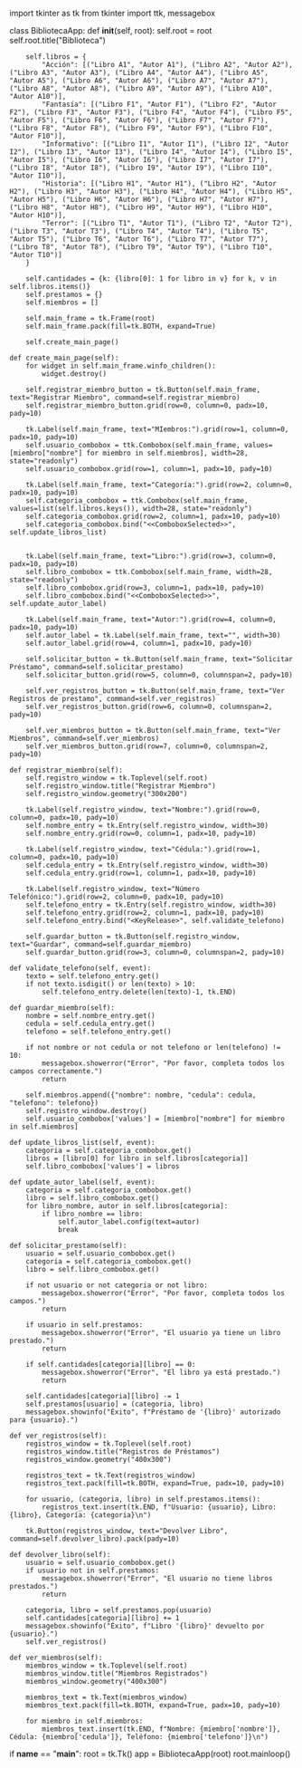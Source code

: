 

import tkinter as tk
from tkinter import ttk, messagebox

class BibliotecaApp:
    def __init__(self, root):
        self.root = root
        self.root.title("Biblioteca")
        
        self.libros = {
            "Acción": [("Libro A1", "Autor A1"), ("Libro A2", "Autor A2"), ("Libro A3", "Autor A3"), ("Libro A4", "Autor A4"), ("Libro A5", "Autor A5"), ("Libro A6", "Autor A6"), ("Libro A7", "Autor A7"), ("Libro A8", "Autor A8"), ("Libro A9", "Autor A9"), ("Libro A10", "Autor A10")],
            "Fantasía": [("Libro F1", "Autor F1"), ("Libro F2", "Autor F2"), ("Libro F3", "Autor F3"), ("Libro F4", "Autor F4"), ("Libro F5", "Autor F5"), ("Libro F6", "Autor F6"), ("Libro F7", "Autor F7"), ("Libro F8", "Autor F8"), ("Libro F9", "Autor F9"), ("Libro F10", "Autor F10")],
            "Informativo": [("Libro I1", "Autor I1"), ("Libro I2", "Autor I2"), ("Libro I3", "Autor I3"), ("Libro I4", "Autor I4"), ("Libro I5", "Autor I5"), ("Libro I6", "Autor I6"), ("Libro I7", "Autor I7"), ("Libro I8", "Autor I8"), ("Libro I9", "Autor I9"), ("Libro I10", "Autor I10")],
            "Historia": [("Libro H1", "Autor H1"), ("Libro H2", "Autor H2"), ("Libro H3", "Autor H3"), ("Libro H4", "Autor H4"), ("Libro H5", "Autor H5"), ("Libro H6", "Autor H6"), ("Libro H7", "Autor H7"), ("Libro H8", "Autor H8"), ("Libro H9", "Autor H9"), ("Libro H10", "Autor H10")],
            "Terror": [("Libro T1", "Autor T1"), ("Libro T2", "Autor T2"), ("Libro T3", "Autor T3"), ("Libro T4", "Autor T4"), ("Libro T5", "Autor T5"), ("Libro T6", "Autor T6"), ("Libro T7", "Autor T7"), ("Libro T8", "Autor T8"), ("Libro T9", "Autor T9"), ("Libro T10", "Autor T10")]
        }

        self.cantidades = {k: {libro[0]: 1 for libro in v} for k, v in self.libros.items()}
        self.prestamos = {}
        self.miembros = []

        self.main_frame = tk.Frame(root)
        self.main_frame.pack(fill=tk.BOTH, expand=True)
        
        self.create_main_page()
        
    def create_main_page(self):
        for widget in self.main_frame.winfo_children():
            widget.destroy()

        self.registrar_miembro_button = tk.Button(self.main_frame, text="Registrar Miembro", command=self.registrar_miembro)
        self.registrar_miembro_button.grid(row=0, column=0, padx=10, pady=10)
        
        tk.Label(self.main_frame, text="MIembros:").grid(row=1, column=0, padx=10, pady=10)
        self.usuario_combobox = ttk.Combobox(self.main_frame, values=[miembro["nombre"] for miembro in self.miembros], width=28, state="readonly")
        self.usuario_combobox.grid(row=1, column=1, padx=10, pady=10)
        
        tk.Label(self.main_frame, text="Categoría:").grid(row=2, column=0, padx=10, pady=10)
        self.categoria_combobox = ttk.Combobox(self.main_frame, values=list(self.libros.keys()), width=28, state="readonly")
        self.categoria_combobox.grid(row=2, column=1, padx=10, pady=10)
        self.categoria_combobox.bind("<<ComboboxSelected>>", self.update_libros_list)

        
        tk.Label(self.main_frame, text="Libro:").grid(row=3, column=0, padx=10, pady=10)
        self.libro_combobox = ttk.Combobox(self.main_frame, width=28, state="readonly")
        self.libro_combobox.grid(row=3, column=1, padx=10, pady=10)
        self.libro_combobox.bind("<<ComboboxSelected>>", self.update_autor_label)
        
        tk.Label(self.main_frame, text="Autor:").grid(row=4, column=0, padx=10, pady=10)
        self.autor_label = tk.Label(self.main_frame, text="", width=30)
        self.autor_label.grid(row=4, column=1, padx=10, pady=10)
        
        self.solicitar_button = tk.Button(self.main_frame, text="Solicitar Préstamo", command=self.solicitar_prestamo)
        self.solicitar_button.grid(row=5, column=0, columnspan=2, pady=10)
        
        self.ver_registros_button = tk.Button(self.main_frame, text="Ver Registros de prestamo", command=self.ver_registros)
        self.ver_registros_button.grid(row=6, column=0, columnspan=2, pady=10)
        
        self.ver_miembros_button = tk.Button(self.main_frame, text="Ver Miembros", command=self.ver_miembros)
        self.ver_miembros_button.grid(row=7, column=0, columnspan=2, pady=10)
        
    def registrar_miembro(self):
        self.registro_window = tk.Toplevel(self.root)
        self.registro_window.title("Registrar Miembro")
        self.registro_window.geometry("300x200")
        
        tk.Label(self.registro_window, text="Nombre:").grid(row=0, column=0, padx=10, pady=10)
        self.nombre_entry = tk.Entry(self.registro_window, width=30)
        self.nombre_entry.grid(row=0, column=1, padx=10, pady=10)
        
        tk.Label(self.registro_window, text="Cédula:").grid(row=1, column=0, padx=10, pady=10)
        self.cedula_entry = tk.Entry(self.registro_window, width=30)
        self.cedula_entry.grid(row=1, column=1, padx=10, pady=10)
        
        tk.Label(self.registro_window, text="Número Telefónico:").grid(row=2, column=0, padx=10, pady=10)
        self.telefono_entry = tk.Entry(self.registro_window, width=30)
        self.telefono_entry.grid(row=2, column=1, padx=10, pady=10)
        self.telefono_entry.bind("<KeyRelease>", self.validate_telefono)
        
        self.guardar_button = tk.Button(self.registro_window, text="Guardar", command=self.guardar_miembro)
        self.guardar_button.grid(row=3, column=0, columnspan=2, pady=10)
        
    def validate_telefono(self, event):
        texto = self.telefono_entry.get()
        if not texto.isdigit() or len(texto) > 10:
            self.telefono_entry.delete(len(texto)-1, tk.END)
            
    def guardar_miembro(self):
        nombre = self.nombre_entry.get()
        cedula = self.cedula_entry.get()
        telefono = self.telefono_entry.get()
        
        if not nombre or not cedula or not telefono or len(telefono) != 10:
            messagebox.showerror("Error", "Por favor, completa todos los campos correctamente.")
            return
        
        self.miembros.append({"nombre": nombre, "cedula": cedula, "telefono": telefono})
        self.registro_window.destroy()
        self.usuario_combobox['values'] = [miembro["nombre"] for miembro in self.miembros]
        
    def update_libros_list(self, event):
        categoria = self.categoria_combobox.get()
        libros = [libro[0] for libro in self.libros[categoria]]
        self.libro_combobox['values'] = libros
    
    def update_autor_label(self, event):
        categoria = self.categoria_combobox.get()
        libro = self.libro_combobox.get()
        for libro_nombre, autor in self.libros[categoria]:
            if libro_nombre == libro:
                self.autor_label.config(text=autor)
                break
    
    def solicitar_prestamo(self):
        usuario = self.usuario_combobox.get()
        categoria = self.categoria_combobox.get()
        libro = self.libro_combobox.get()
        
        if not usuario or not categoria or not libro:
            messagebox.showerror("Error", "Por favor, completa todos los campos.")
            return
        
        if usuario in self.prestamos:
            messagebox.showerror("Error", "El usuario ya tiene un libro prestado.")
            return
        
        if self.cantidades[categoria][libro] == 0:
            messagebox.showerror("Error", "El libro ya está prestado.")
            return
        
        self.cantidades[categoria][libro] -= 1
        self.prestamos[usuario] = (categoria, libro)
        messagebox.showinfo("Éxito", f"Préstamo de '{libro}' autorizado para {usuario}.")
    
    def ver_registros(self):
        registros_window = tk.Toplevel(self.root)
        registros_window.title("Registros de Préstamos")
        registros_window.geometry("400x300")
        
        registros_text = tk.Text(registros_window)
        registros_text.pack(fill=tk.BOTH, expand=True, padx=10, pady=10)
        
        for usuario, (categoria, libro) in self.prestamos.items():
            registros_text.insert(tk.END, f"Usuario: {usuario}, Libro: {libro}, Categoría: {categoria}\n")
        
        tk.Button(registros_window, text="Devolver Libro", command=self.devolver_libro).pack(pady=10)
        
    def devolver_libro(self):
        usuario = self.usuario_combobox.get()
        if usuario not in self.prestamos:
            messagebox.showerror("Error", "El usuario no tiene libros prestados.")
            return
        
        categoria, libro = self.prestamos.pop(usuario)
        self.cantidades[categoria][libro] += 1
        messagebox.showinfo("Éxito", f"Libro '{libro}' devuelto por {usuario}.")
        self.ver_registros()

    def ver_miembros(self):
        miembros_window = tk.Toplevel(self.root)
        miembros_window.title("Miembros Registrados")
        miembros_window.geometry("400x300")
        
        miembros_text = tk.Text(miembros_window)
        miembros_text.pack(fill=tk.BOTH, expand=True, padx=10, pady=10)
        
        for miembro in self.miembros:
            miembros_text.insert(tk.END, f"Nombre: {miembro['nombre']}, Cédula: {miembro['cedula']}, Teléfono: {miembro['telefono']}\n")
        

if __name__ == "__main__":
    root = tk.Tk()
    app = BibliotecaApp(root)
    root.mainloop()

